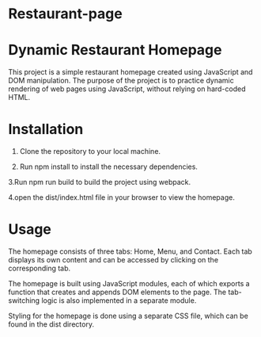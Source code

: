 # Restaurant-page

# Dynamic Restaurant Homepage
This project is a simple restaurant homepage created using JavaScript and DOM manipulation. The purpose of the project is to practice dynamic rendering of web pages using JavaScript, without relying on hard-coded HTML.

# Installation
1. Clone the repository to your local machine.
 
2. Run npm install to install the necessary dependencies.
 
3.Run npm run build to build the project using webpack.

4.open the dist/index.html file in your browser to view the homepage.

# Usage
The homepage consists of three tabs: Home, Menu, and Contact. Each tab displays its own content and can be accessed by clicking on the corresponding tab.

The homepage is built using JavaScript modules, each of which exports a function that creates and appends DOM elements to the page. The tab-switching logic is also implemented in a separate module.

Styling for the homepage is done using a separate CSS file, which can be found in the dist directory.
